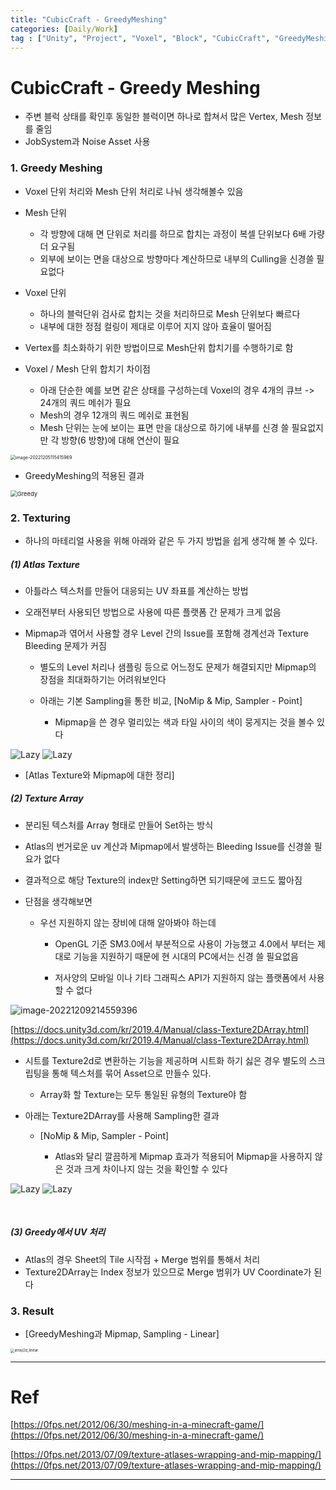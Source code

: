 ```yaml
---
title: "CubicCraft - GreedyMeshing"
categories: [Daily/Work]
tag : ["Unity", "Project", "Voxel", "Block", "CubicCraft", "GreedyMeshing"]
---
```




# CubicCraft - Greedy Meshing

- 주변 블럭 상태를 확인후 동일한 블럭이면 하나로 합쳐서 많은 Vertex, Mesh 정보를 줄임
- JobSystem과 Noise Asset 사용



### 1. Greedy Meshing

- Voxel 단위 처리와 Mesh 단위 처리로 나눠 생각해볼수 있음

- Mesh 단위 

  - 각 방향에 대해 면 단위로 처리를 하므로 합치는 과정이 복셀 단위보다 6배 가량 더 요구됨
  - 외부에 보이는 면을 대상으로 방향마다 계산하므로 내부의 Culling을 신경쓸 필요없다

- Voxel 단위

  - 하나의 블럭단위 검사로 합치는 것을 처리하므로 Mesh 단위보다 빠르다
  - 내부에 대한 정점 컬링이 제대로 이루어 지지 않아 효율이 떨어짐

- Vertex를 최소화하기 위한 방법이므로 Mesh단위 합치기를 수행하기로 함

- Voxel / Mesh 단위 합치기 차이점

  - 아래 단순한 예를 보면 같은 상태를 구성하는데 Voxel의 경우 4개의 큐브 -> 24개의 쿼드 메쉬가 필요
  - Mesh의 경우 12개의 쿼드 메쉬로 표현됨
  - Mesh 단위는 눈에 보이는 표면 만을 대상으로 하기에 내부를 신경 쓸 필요없지만 각 방향(6 방향)에 대해 연산이 필요
  

<img src="https://raw.githubusercontent.com/hns17/ImageContainer/main/img/image-20221205115415969.png" alt="image-20221205115415969" style="zoom:50%;" />



- GreedyMeshing의 적용된 결과


<img src="https://raw.githubusercontent.com/hns17/ImageContainer/main/img/Greedy.PNG" alt="Greedy" style="zoom:67%;" />

### 2. Texturing

- 하나의 마테리얼 사용을 위해 아래와 같은 두 가지 방법을 쉽게 생각해 볼 수 있다.

##### (1)  Atlas Texture

- 아틀라스 텍스처를 만들어 대응되는 UV 좌표를 계산하는 방법
- 오래전부터 사용되던 방법으로 사용에 따른 플랫폼 간 문제가 크게 없음
- Mipmap과 엮어서 사용할 경우 Level 간의 Issue를 포함해 경계선과 Texture Bleeding  문제가 커짐

  - 별도의 Level 처리나 샘플링 등으로 어느정도 문제가 해결되지만 Mipmap의 장점을 최대화하기는 어려워보인다
  - 아래는 기본 Sampling을 통한 비교, [NoMip & Mip, Sampler - Point]
  
    - Mipmap을 쓴 경우 멀리있는 색과 타일 사이의 색이 뭉게지는 것을 볼수 있다
  

<div class='cocoen'>
    <img src = "https://raw.githubusercontent.com/hns17/ImageContainer/main/img/No_mip_point.png" alt="Lazy" style="max-width: none;">
    <img src = "https://raw.githubusercontent.com/hns17/ImageContainer/main/img/mip_point.png" alt="Lazy" style="max-width: 100%;">


   </div>



- [Atlas Texture와 Mipmap에 대한 정리]

##### (2) Texture Array

- 분리된 텍스처를 Array 형태로 만들어 Set하는 방식

- Atlas의 번거로운 uv 계산과 Mipmap에서 발생하는 Bleeding Issue를 신경쓸 필요가 없다

- 결과적으로 해당 Texture의 index만 Setting하면 되기때문에 코드도 짧아짐

- 단점을 생각해보면
  - 우선 지원하지 않는 장비에 대해 알아봐야 하는데
    - OpenGL 기준 SM3.0에서 부분적으로 사용이 가능했고 4.0에서 부터는 제대로 기능을 지원하기 때문에 현 시대의 PC에서는 신경 쓸 필요없음
    
    - 저사양의 모바일 이나 기타 그래픽스 API가 지원하지 않는 플랫폼에서 사용할 수 없다
    
  

![image-20221209214559396](https://raw.githubusercontent.com/hns17/ImageContainer/main/img/image-20221209214559396.png)

[https://docs.unity3d.com/kr/2019.4/Manual/class-Texture2DArray.html](https://docs.unity3d.com/kr/2019.4/Manual/class-Texture2DArray.html)

- 시트를 Texture2d로 변환하는 기능을 제공하며 시트화 하기 싫은 경우 별도의 스크립팅을 통해 텍스처를 묶어 Asset으로 만들수 있다.
  - Array화 할 Texture는 모두 통일된 유형의 Texture야 함
- 아래는 Texture2DArray를 사용해 Sampling한 결과

  - [NoMip & Mip, Sampler - Point]

    - Atlas와 달리 깔끔하게 Mipmap 효과가 적용되어 Mipmap을 사용하지 않은 것과 크게 차이나지 않는 것을 확인할 수 있다


<div class='cocoen'>
    <img src = "https://raw.githubusercontent.com/hns17/ImageContainer/main/img/No_mip_point.png" alt="Lazy" style="max-width: none;">
	<img src = "https://raw.githubusercontent.com/hns17/ImageContainer/main/img/array2d_point.png" alt="Lazy" style="max-width: 100%;">

</div>


​    

##### (3) Greedy에서 UV 처리

- Atlas의 경우 Sheet의 Tile 시작점 + Merge 범위를 통해서 처리
- Texture2DArray는 Index 정보가 있으므로 Merge 범위가 UV Coordinate가 된다

### 3. Result

- [GreedyMeshing과 Mipmap, Sampling  - Linear]

<img src="https://raw.githubusercontent.com/hns17/ImageContainer/main/img/array2d_linear.png" alt="array2d_linear" style="zoom: 40%;" />





------

# Ref

[https://0fps.net/2012/06/30/meshing-in-a-minecraft-game/](https://0fps.net/2012/06/30/meshing-in-a-minecraft-game/)

[https://0fps.net/2013/07/09/texture-atlases-wrapping-and-mip-mapping/](https://0fps.net/2013/07/09/texture-atlases-wrapping-and-mip-mapping/)

------

